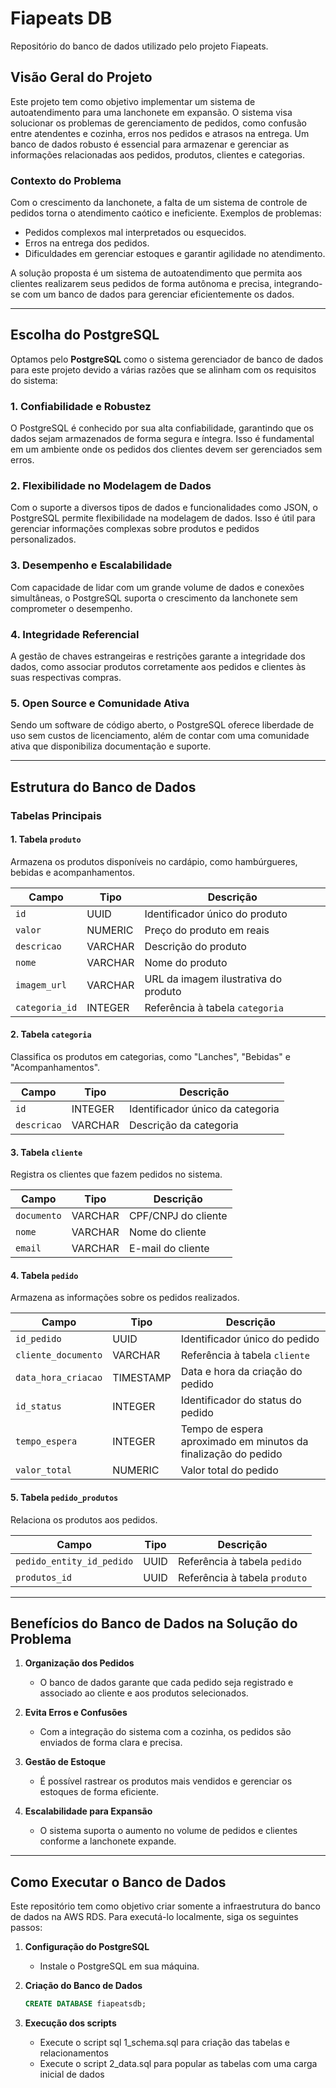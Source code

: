 # Fiapeats DB
Repositório do banco de dados utilizado pelo projeto Fiapeats.

## Visão Geral do Projeto

Este projeto tem como objetivo implementar um sistema de autoatendimento para uma lanchonete em expansão. O sistema visa solucionar os problemas de gerenciamento de pedidos, como confusão entre atendentes e cozinha, erros nos pedidos e atrasos na entrega. Um banco de dados robusto é essencial para armazenar e gerenciar as informações relacionadas aos pedidos, produtos, clientes e categorias.

### Contexto do Problema

Com o crescimento da lanchonete, a falta de um sistema de controle de pedidos torna o atendimento caótico e ineficiente. Exemplos de problemas:

- Pedidos complexos mal interpretados ou esquecidos.
- Erros na entrega dos pedidos.
- Dificuldades em gerenciar estoques e garantir agilidade no atendimento.

A solução proposta é um sistema de autoatendimento que permita aos clientes realizarem seus pedidos de forma autônoma e precisa, integrando-se com um banco de dados para gerenciar eficientemente os dados.

---

## Escolha do PostgreSQL

Optamos pelo **PostgreSQL** como o sistema gerenciador de banco de dados para este projeto devido a várias razões que se alinham com os requisitos do sistema:

### 1. **Confiabilidade e Robustez**
O PostgreSQL é conhecido por sua alta confiabilidade, garantindo que os dados sejam armazenados de forma segura e íntegra. Isso é fundamental em um ambiente onde os pedidos dos clientes devem ser gerenciados sem erros.

### 2. **Flexibilidade no Modelagem de Dados**
Com o suporte a diversos tipos de dados e funcionalidades como JSON, o PostgreSQL permite flexibilidade na modelagem de dados. Isso é útil para gerenciar informações complexas sobre produtos e pedidos personalizados.

### 3. **Desempenho e Escalabilidade**
Com capacidade de lidar com um grande volume de dados e conexões simultâneas, o PostgreSQL suporta o crescimento da lanchonete sem comprometer o desempenho.

### 4. **Integridade Referencial**
A gestão de chaves estrangeiras e restrições garante a integridade dos dados, como associar produtos corretamente aos pedidos e clientes às suas respectivas compras.

### 5. **Open Source e Comunidade Ativa**
Sendo um software de código aberto, o PostgreSQL oferece liberdade de uso sem custos de licenciamento, além de contar com uma comunidade ativa que disponibiliza documentação e suporte.

---

## Estrutura do Banco de Dados

### Tabelas Principais

#### 1. **Tabela `produto`**
Armazena os produtos disponíveis no cardápio, como hambúrgueres, bebidas e acompanhamentos.

| Campo          | Tipo       | Descrição                     |
|----------------|------------|---------------------------------|
| `id`           | UUID     | Identificador único do produto |
| `valor`        | NUMERIC    | Preço do produto em reais                |
| `descricao`    | VARCHAR       | Descrição do produto          |
| `nome`    | VARCHAR       | Nome do produto          |
| `imagem_url`    | VARCHAR       | URL da imagem ilustrativa do produto          |
| `categoria_id` | INTEGER    | Referência à tabela `categoria` |

#### 2. **Tabela `categoria`**
Classifica os produtos em categorias, como "Lanches", "Bebidas" e "Acompanhamentos".

| Campo  | Tipo    | Descrição                    |
|--------|---------|--------------------------------|
| `id`   | INTEGER  | Identificador único da categoria |
| `descricao` | VARCHAR | Descrição da categoria             |

#### 3. **Tabela `cliente`**
Registra os clientes que fazem pedidos no sistema.

| Campo       | Tipo       | Descrição                     |
|-------------|------------|---------------------------------|
| `documento`        | VARCHAR     | CPF/CNPJ do cliente |
| `nome`      | VARCHAR    | Nome do cliente               |
| `email`  | VARCHAR    | E-mail do cliente           |

#### 4. **Tabela `pedido`**
Armazena as informações sobre os pedidos realizados.

| Campo         | Tipo       | Descrição                     |
|---------------|------------|---------------------------------|
| `id_pedido`          | UUID     | Identificador único do pedido |
| `cliente_documento`  | VARCHAR    | Referência à tabela `cliente` |
| `data_hora_criacao`   | TIMESTAMP  | Data e hora da criação do pedido         |
| `id_status`      | INTEGER    | Identificador do status do pedido |
| `tempo_espera`      | INTEGER    | Tempo de espera aproximado em minutos da finalização do pedido |
| `valor_total`      | NUMERIC    | Valor total do pedido |

#### 5. **Tabela `pedido_produtos`**
Relaciona os produtos aos pedidos.

| Campo        | Tipo       | Descrição                               |
|--------------|------------|-------------------------------------------|
| `pedido_entity_id_pedido`  | UUID    | Referência à tabela `pedido`            |
| `produtos_id` | UUID    | Referência à tabela `produto`           |

---

## Benefícios do Banco de Dados na Solução do Problema

1. **Organização dos Pedidos**
   - O banco de dados garante que cada pedido seja registrado e associado ao cliente e aos produtos selecionados.
   
2. **Evita Erros e Confusões**
   - Com a integração do sistema com a cozinha, os pedidos são enviados de forma clara e precisa.

3. **Gestão de Estoque**
   - É possível rastrear os produtos mais vendidos e gerenciar os estoques de forma eficiente.

4. **Escalabilidade para Expansão**
   - O sistema suporta o aumento no volume de pedidos e clientes conforme a lanchonete expande.

---

## Como Executar o Banco de Dados

Este repositório tem como objetivo criar somente a infraestrutura do banco de dados na AWS RDS. Para executá-lo localmente, siga os seguintes passos:

1. **Configuração do PostgreSQL**
   - Instale o PostgreSQL em sua máquina.

2. **Criação do Banco de Dados**
   ```sql
   CREATE DATABASE fiapeatsdb;

2. **Execução dos scripts**
    - Execute o script sql 1_schema.sql para criação das tabelas e relacionamentos
    - Execute o script 2_data.sql para popular as tabelas com uma carga inicial de dados